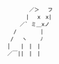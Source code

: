            ／＞　 フ
          | 　x　x| 
        ／` ミ＿xノ 
      /　　　　 |
     /　 ヽ　　 ﾉ
    │　　|　|　|
    ／￣||　|　|
